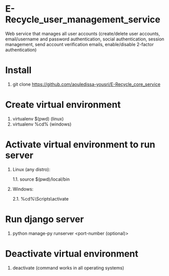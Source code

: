 # E-Recycle_user_management_service

Web service that manages all user accounts (create/delete user accounts, email/username and password authentication, social authentication, session management, send account verification emails, enable/disable 2-factor authentication)


# Install 

1. git clone https://github.com/aouledissa-yousri/E-Recycle_core_service

# Create virtual environment

1. virtualenv $(pwd) (linux)
2. virtualenv %cd% (windows)




# Activate virtual environment to run server

1. Linux (any distro): 

    1.1. source $(pwd)/local/bin

2. Windows: 

    2.1. %cd%\Scripts\activate

# Run django server 

1. python manage-py runserver <port-number (optional)>


# Deactivate virtual environment

1. deactivate (command works in all operating systems)

